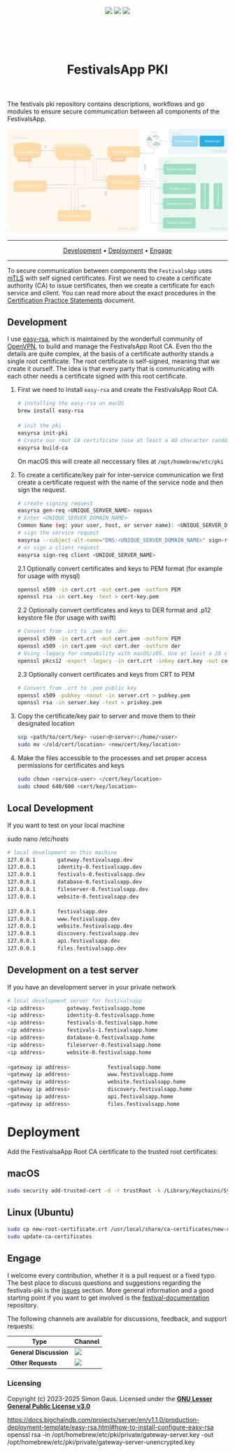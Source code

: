 <p align="center">
   <a href="https://github.com/festivals-app/festivals-pki/commits/" title="Last Commit"><img src="https://img.shields.io/github/last-commit/festivals-app/festivals-identity-server?style=flat"></a>
   <a href="https://github.com/festivals-app/festivals-pki/issues" title="Open Issues"><img src="https://img.shields.io/github/issues/festivals-app/festivals-identity-server?style=flat"></a>
   <a href="./LICENSE" title="License"><img src="https://img.shields.io/github/license/festivals-app/festivals-pki.svg"></a>
</p>

<h1 align="center">
  <br/><br/>
    FestivalsApp PKI
  <br/><br/>
</h1>

The festivals pki repository contains descriptions, workflows and go modules to ensure secure communication between all components of the FestivalsApp.

![Figure 1: Architecture Overview Highlighted](https://github.com/Festivals-App/festivals-documentation/blob/main/images/architecture/export/architecture_overview_pki.svg "Figure 1: Architecture Overview Highlighted")

<hr/>
<p align="center">
  <a href="#development">Development</a> •
  <a href="#deployment">Deployment</a> •
  <a href="#engage">Engage</a>
</p>
<hr/>

To secure communication between components the `FestivalsApp` uses [mTLS](https://www.cloudflare.com/learning/access-management/what-is-mutual-tls/) with self signed certificates.
First we need to create a certificate authority (CA) to issue certificates, then we create a certificate for each service and client.
You can read more about the exact procedures in the [Certification Practice Statements](CERTIFICATIONPRACTICE.md) document.

## Development

I use [easy-rsa](https://github.com/OpenVPN/easy-rsa), which is maintained by the wonderfull community of [OpenVPN](https://openvpn.net/community/), to build and manage the FestivalsApp Root CA.
Even tho the details are quite complex, at the basis of a certificate authority stands a single root certificate. The root certificate is self-signed, meaning that we create it ourself.
The idea is that every party that is communicating with each other needs a certificate signed with this root certificate.

1. First we need to install `easy-rsa` and create the FestivalsApp Root CA.

   ```bash
   # installing the easy-rsa on macOS
   brew install easy-rsa
   
   # init the pki
   easyrsa init-pki
   # Create our root CA certificate (use at least a 40 character random password for the key file)
   easyrsa build-ca
   ```

   On macOS this will create all neccessary files at `/opt/homebrew/etc/pki`

2. To create a certificate/key pair for inter-service communication we first create a certificate request with the name of the service node and then sign the request.

   ```bash
   # create signing request
   easyrsa gen-req <UNIQUE_SERVER_NAME> nopass
   # Enter <UNIQUE_SERVER_DOMAIN_NAME>
   Common Name (eg: your user, host, or server name): <UNIQUE_SERVER_DOMAIN_NAME>
   # sign the service request
   easyrsa --subject-alt-name="DNS:<UNIQUE_SERVER_DOMAIN_NAME>" sign-req serverClient <UNIQUE_SERVER_NAME>
   # or sign a client request
   easyrsa sign-req client <UNIQUE_SERVER_NAME>
   ```

   2.1 Optionally convert certificates and keys to PEM format (for example for usage with mysql)

   ```bash
   openssl x509 -in cert.crt -out cert.pem -outform PEM
   openssl rsa -in cert.key -text > cert-key.pem
   ```

   2.2 Optionally convert certificates and keys to DER format and .p12 keystore file (for usage with swift)

   ```bash
   # Convert from .crt to .pem to .der
   openssl x509 -in cert.crt -out cert.pem -outform PEM
   openssl x509 -in cert.pem -out cert.der -outform der
   # Using -legacy for compability with macOS/iOS. Use at least a 20 character random password for the keystore file.
   openssl pkcs12 -export -legacy -in cert.crt -inkey cert.key -out cert.p12
   ```

   2.3 Optionally convert certificates and keys from CRT to PEM

   ```bash
   # Convert from .crt to .pem public key
   openssl x509 -pubkey -noout -in server.crt > pubkey.pem
   openssl rsa -in server.key -text > privkey.pem
   ```

3. Copy the certificate/key pair to server and move them to their designated location

   ```bash
   scp <path/to/cert/key> <user>@<server>:/home/<user>
   sudo mv </old/cert/location> <new/cert/key/location>
   ```

4. Make the files accessible to the processes and set proper access permissions for certificates and keys

   ```bash
   sudo chown <service-user> </cert/key/location>
   sudo chmod 640/600 <cert/key/location>
   ```

## Local Development

If you want to test on your local machine

sudo nano /etc/hosts

```bash
# local development on this machine
127.0.0.1       gateway.festivalsapp.dev
127.0.0.1       identity-0.festivalsapp.dev
127.0.0.1       festivals-0.festivalsapp.dev
127.0.0.1       database-0.festivalsapp.dev
127.0.0.1       fileserver-0.festivalsapp.dev
127.0.0.1       website-0.festivalsapp.dev

127.0.0.1       festivalsapp.dev
127.0.0.1       www.festivalsapp.dev
127.0.0.1       website.festivalsapp.dev
127.0.0.1       discovery.festivalsapp.dev
127.0.0.1       api.festivalsapp.dev
127.0.0.1       files.festivalsapp.dev
```

## Development on a test server

If you have an development server in your private network

```bash
# local development server for festivalsapp
<ip address>       gateway.festivalsapp.home
<ip address>       identity-0.festivalsapp.home
<ip address>       festivals-0.festivalsapp.home
<ip address>       festivals-1.festivalsapp.home
<ip address>       database-0.festivalsapp.home
<ip address>       fileserver-0.festivalsapp.home
<ip address>       website-0.festivalsapp.home

<gateway ip address>            festivalsapp.home
<gateway ip address>            www.festivalsapp.home
<gateway ip address>            website.festivalsapp.home
<gateway ip address>            discovery.festivalsapp.home
<gateway ip address>            api.festivalsapp.home
<gateway ip address>            files.festivalsapp.home
```

# Deployment

Add the FestivalsaApp Root CA certificate to the trusted root certificates:

## macOS

```bash
sudo security add-trusted-cert -d -r trustRoot -k /Library/Keychains/System.keychain ~/new-root-certificate.crt
```

## Linux (Ubuntu)

```bash
sudo cp new-root-certificate.crt /usr/local/share/ca-certificates/new-root-certificate.crt
sudo update-ca-certificates
```

## Engage

I welcome every contribution, whether it is a pull request or a fixed typo. The best place to discuss questions and suggestions regarding the festivals-pki is the [issues](https://github.com/festivals-app/festivals-pki/issues/) section. More general information and a good starting point if you want to get involved is the [festival-documentation](https://github.com/Festivals-App/festivals-documentation) repository.

The following channels are available for discussions, feedback, and support requests:

| Type                     | Channel                                                |
| ------------------------ | ------------------------------------------------------ |
| **General Discussion**   | <a href="https://github.com/festivals-app/festivals-documentation/issues/new/choose" title="General Discussion"><img src="https://img.shields.io/github/issues/festivals-app/festivals-documentation/question.svg?style=flat-square"></a> </a>   |
| **Other Requests**    | <a href="mailto:simon@festivalsapp.org" title="Email me"><img src="https://img.shields.io/badge/email-Simon-green?logo=mail.ru&style=flat-square&logoColor=white"></a>   |

### Licensing

Copyright (c) 2023-2025 Simon Gaus. Licensed under the [**GNU Lesser General Public License v3.0**](./LICENSE)

<https://docs.bigchaindb.com/projects/server/en/v1.1.0/production-deployment-template/easy-rsa.html#how-to-install-configure-easy-rsa>
openssl rsa -in /opt/homebrew/etc/pki/private/gateway-server.key -out /opt/homebrew/etc/pki/private/gateway-server-unencrypted.key
